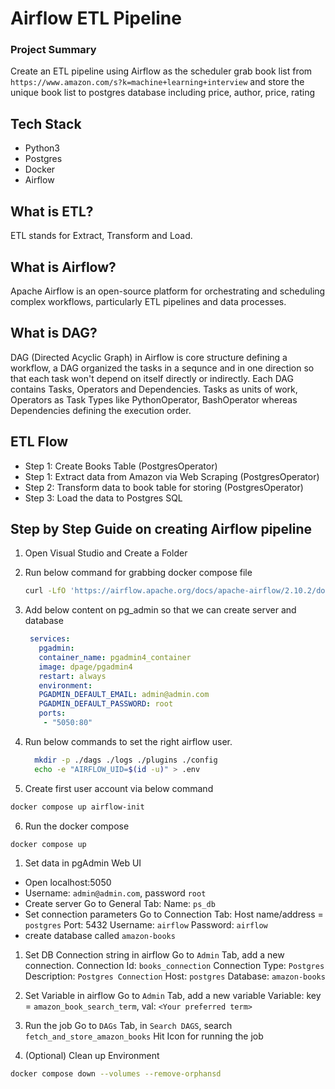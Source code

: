 # Airflow ETL Pipeline

### Project Summary
Create an ETL pipeline using Airflow as the scheduler grab book list from `https://www.amazon.com/s?k=machine+learning+interview` and store the unique book list to postgres database including price, author, price, rating

## Tech Stack
- Python3
- Postgres
- Docker
- Airflow

## What is ETL?
ETL stands for Extract, Transform and Load.

## What is Airflow?
Apache Airflow is an open-source platform for orchestrating and scheduling complex workflows, particularly ETL pipelines and data processes. 

## What is DAG?
DAG (Directed Acyclic Graph) in Airflow is core structure defining a workflow, a DAG organized the tasks in a sequnce and in one direction so that each task won't depend on itself directly or indirectly. Each DAG contains Tasks, Operators and Dependencies. Tasks as units of work, Operators as Task Types like PythonOperator, BashOperator whereas Dependencies defining the execution order.

## ETL Flow
- Step 1: Create Books Table (PostgresOperator) 
- Step 1: Extract data from Amazon via Web Scraping (PostgresOperator) 
- Step 2: Transform data to book table for storing (PostgresOperator) 
- Step 3: Load the data to Postgres SQL

## Step by Step Guide on creating Airflow pipeline
1. Open Visual Studio and Create a Folder
2. Run below command for grabbing docker compose file
   ```sh
   curl -LfO 'https://airflow.apache.org/docs/apache-airflow/2.10.2/docker-compose.yaml'
   ```
3. Add below content on pg_admin so that we can create server and database
   ```yml
    services:  
      pgadmin:
      container_name: pgadmin4_container
      image: dpage/pgadmin4
      restart: always
      environment:
      PGADMIN_DEFAULT_EMAIL: admin@admin.com
      PGADMIN_DEFAULT_PASSWORD: root
      ports:
       - "5050:80"
   ```
   
4. Run below commands to set the right airflow user.
   ```sh
     mkdir -p ./dags ./logs ./plugins ./config
     echo -e "AIRFLOW_UID=$(id -u)" > .env
    ```
5. Create first user account via below command
```sh
docker compose up airflow-init
```

6. Run the docker compose
```sh
docker compose up
```
1. Set data in pgAdmin Web UI
- Open localhost:5050
- Username: `admin@admin.com`, password `root`
- Create server
Go to General Tab: Name: `ps_db`
- Set connection parameters
Go to Connection Tab:
Host name/address = `postgres`
Port: 5432
Username: `airflow`
Password: `airflow`
- create database called `amazon-books`

1. Set DB Connection string in airflow
Go to `Admin` Tab, add a new connection.
Connection Id: `books_connection`
Connection Type: `Postgres`
Description: `Postgres Connection`
Host: `postgres`
Database: `amazon-books`

1.  Set Variable in airflow
Go to `Admin` Tab,  add a new variable
Variable: key = `amazon_book_search_term`, val: `<Your preferred term>`

1.  Run the job
Go to `DAGs` Tab, in `Search DAGS`, search `fetch_and_store_amazon_books`
Hit Icon for running the job

1.  (Optional) Clean up Environment
```sh
docker compose down --volumes --remove-orphansd
```
